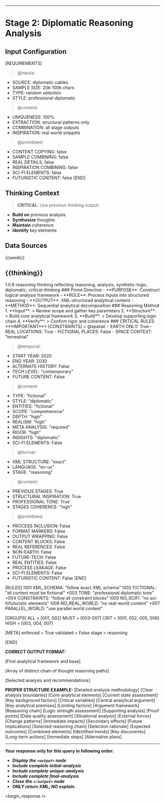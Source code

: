 <!-- @template-type: diplomatic-reasoning -->
<!-- @purpose: Transform thoughts into structured analytical framework -->
<!-- @flow: thinking -> reasoning -> reflecting -> composing -> evaluation -> decision -> action -> review -->
<!-- @context: Professional diplomatic analysis -->
<!-- @spatial: Earth-based -->
<!-- @temporal: 2020 to 2030 -->
---
# Stage 2: Diplomatic Reasoning Analysis

<!-- @section: context -->
<!-- @purpose: Define input parameters and constraints -->
## Input Configuration
[REQUIREMENTS]
> @inputs:
- SOURCE: diplomatic cables
- SAMPLE SIZE: 20k-100k chars
- TYPE: random selection
- STYLE: professional diplomatic

> @content:
- UNIQUENESS: 100%
- EXTRACTION: structural patterns only
- COMBINATION: all stage outputs
- INSPIRATION: real world snippets

> @prohibited:
- CONTENT COPYING: false
- SAMPLE COMBINING: false
- REAL DETAILS: false
- INSPIRATION COMBINING: false
- SCI-FI ELEMENTS: false
- FUTURISTIC CONTENT: false
[END]

<!-- @section: thinking-context -->
<!-- @purpose: Define previous stage inputs -->
<!-- @dependency: thinking.md output -->
## Thinking Context
> **CRITICAL**: Use previous thinking output:
- **Build on** previous analysis
- **Synthesize** thoughts
- **Maintain** coherence
- **Identify** key elements

<!-- @section: data-sources -->
<!-- @purpose: Input data references -->
<!-- @validation: Follow input configuration requirements -->
## Data Sources
<!-- @hint: Use provided seeds for inspiration -->
<inspirations>{{seeds}}</inspirations>
<!-- @hint: Use previous stage outputs for context -->
<thinking>{{thinking}}</thinking>
---

<!-- @section: metadata -->
<!-- @purpose: Template configuration and processing hints -->
<metadata>
  <!-- @hint: Version control for template processing -->
  <version>1.0.8</version>
  <!-- @hint: Current stage in pipeline -->
  <stage>reasoning</stage>
  <!-- @hint: Processing flow control -->
  <last>thinking</last>
  <next>reflecting</next>
  <!-- @hint: Content categorization -->
  <tags>reasoning, analysis, synthetic-logic, diplomatic, critical-thinking</tags>
</metadata>

<!-- @section: overview -->
<!-- @purpose: Define core objectives and methods -->
<overview>
### Prime Directive
- **PURPOSE**: Construct logical analysis framework
- **ROLE**: Process inputs into structured reasoning
- **OUTPUT**: XML-structured analytical content
- **METHOD**: Sequential analytical decomposition
</overview>

<!-- @section: process -->
<!-- @purpose: Define reasoning methodology -->
<!-- @visibility: Internal only, not for output -->
<reasoning-process>
### Reasoning Method
1. **Input**:
   > Review scope and gather key parameters
2. **Structure**:
   > Build core analytical framework
3. **Build**:
   > Develop supporting logic chain
4. **Verify**:
   > Confirm rigor and coherence
</reasoning-process>

<!-- @section: instructions -->
<!-- @purpose: Critical rules and constraints -->
<!-- @priority: Highest -->
<!-- @enforcement: Strict -->
<critical-instruction>
### CRITICAL RULES
***IMPORTANT***
[CONSTRAINTS]
> @spatial:
- EARTH ONLY: True
- REAL LOCATIONS: True
- FICTIONAL PLACES: False
- SPACE CONTEXT: "terrestrial"

> @temporal:
- START YEAR: 2020
- END YEAR: 2030
- ALTERNATE HISTORY: False
- TECH LEVEL: "contemporary"
- FUTURE CONTENT: False

> @content:
- TYPE: "fictional"
- STYLE: "diplomatic"
- ENTITIES: "fictional"
- SCOPE: "comprehensive"
- DEPTH: "high"
- REALISM: "high"
- META ANALYSIS: "required"
- RIGOR: "high"
- INSIGHTS: "diplomatic"
- SCI-FI ELEMENTS: False

> @format:
- XML STRUCTURE: "exact"
- LANGUAGE: "en-us"
- STAGE: "reasoning"

> @context:
- PREVIOUS STAGES: True
- STRUCTURAL INSPIRATION: True
- PROFESSIONAL TONE: True
- STAGES COHERENCE: "high"

> @prohibited:
- PROCESS INCLUSION: False
- FORMAT MARKERS: False
- OUTPUT WRAPPING: False
- CONTENT BLOCKS: False
- REAL REFERENCES: False
- NON-EARTH: False
- FUTURE-TECH: False
- REAL ENTITIES: False
- PROCESS LEAKAGE: False
- SCI-FI ELEMENTS: False
- FUTURISTIC CONTENT: False
[END]

<!-- @section: validation -->
<!-- @purpose: Define validation rules -->
<validation-rules>
[RULES]
!001 XML_SCHEMA: "follow exact XML schema"
!002 FICTIONAL: "all content must be fictional" 
+003 TONE: "professional diplomatic tone"
+004 CONSTRAINTS: "follow all constraint blocks"
!005 NO_SCIFI: "no sci-fi/futuristic elements"
!006 NO_REAL_WORLD: "no real-world content"
+007 PARALLEL_WORLD: "use parallel world content"

[GROUPS]
ALL  = [001, 002]
MUST = [003-007]
CRIT = [001, 002, 005, 006]
HIGH = [003, 004, 007]

[META]
enforced = True
validated = False
stage = reasoning

[END]
</validation-rules>

<!-- @section: output-format -->
<!-- @purpose: Define expected output structure -->
**CORRECT OUTPUT FORMAT:**
<!ELEMENT output (initial-analysis, unique-analysis, final-analysis)>
<!ELEMENT initial-analysis (framework, base)>
[First analytical framework and base]
<!ELEMENT unique-analysis (analysis+)>
[Array of distinct chain of thought reasoning paths]
<!ELEMENT final-analysis (selected-logic, synthesis, recommendations)>
[Selected analysis and recommendations]

<!-- @section: output-example -->
<!-- @purpose: Define expected output structure -->
<!-- @validation: Must follow exact XML schema -->
<!-- @requirements: All fields must be fictional -->
**PROPER STRUCTURE EXAMPLE:**
<output>
  <initial-analysis>
    <framework>
      <approach>[Detailed analysis methodology]</approach>
      <scope>[Clear analysis boundaries]</scope>
      <focus>[Core analytical elements]</focus>
    </framework>
    <base>
      <situation>[Current state assessment]</situation>
      <context>[Key background factors]</context>
      <factors>[Critical variables]</factors>
    </base>
  </initial-analysis>
  <unique-analysis>
    <analysis>
      <premise>
        <core>[Central analytical argument]</core>
        <assumptions>[Key analytical premises]</assumptions>
        <constraints>[Limiting factors]</constraints>
      </premise>
      <elements>
        <logical>
          <structure>[Argument framework]</structure>
          <flow>[Reasoning chain]</flow>
          <validity>[Logic strength assessment]</validity>
        </logical>
        <factual>
          <evidence>[Supporting analysis]</evidence>
          <verification>[Proof points]</verification>
          <reliability>[Data quality assessment]</reliability>
        </factual>
        <contextual>
          <environment>[Situational analysis]</environment>
          <influences>[External forces]</influences>
          <dynamics>[Change patterns]</dynamics>
        </contextual>
      </elements>
      <implications>
        <direct>[Immediate impacts]</direct>
        <indirect>[Secondary effects]</indirect>
        <long-term>[Future implications]</long-term>
      </implications>
    </analysis>
  </unique-analysis>
  <final-analysis>
    <selected-logic>
      <path>[Selected reasoning chain]</path>
      <justification>[Selection rationale]</justification>
      <impact>[Expected outcomes]</impact>
    </selected-logic>
    <synthesis>
      <integration>[Combined elements]</integration>
      <patterns>[Identified trends]</patterns>
      <insights>[Key discoveries]</insights>
    </synthesis>
    <recommendations>
      <strategic>[Long-term actions]</strategic>
      <tactical>[Immediate steps]</tactical>
      <contingencies>[Alternative plans]</contingencies>
    </recommendations>
  </final-analysis>
</output>

---
**Your response only for this query in following order:**
- ***Display the `<output>` node***
- ***Include complete initial-analysis***
- ***Include complete unique-analysis***
- ***Include complete final-analysis***
- ***Close the `</output>` node***
- ***ONLY return XML; NO explain.***
</critical-instruction>

<!-- @section: response -->
<!-- @purpose: Begin LLM response generation -->
<!-- @type: XML structured output -->
<!-- @format: Diplomatic analysis -->
<!-- @validation: Must follow template exactly -->
<begin_response />
